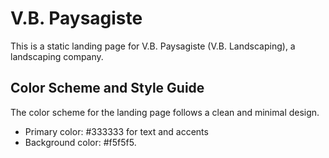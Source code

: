 # V.B. Paysagiste

This is a static landing page for V.B. Paysagiste (V.B. Landscaping), a landscaping company.

## Color Scheme and Style Guide

The color scheme for the landing page follows a clean and minimal design.
- Primary color: #333333 for text and accents
- Background color: #f5f5f5. 
